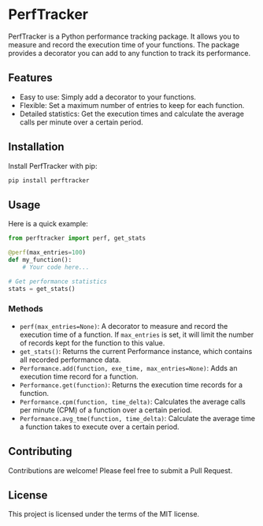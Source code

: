 # PerfTracker

PerfTracker is a Python performance tracking package. It allows you to measure and record the execution time of your functions. The package provides a decorator you can add to any function to track its performance.

## Features

- Easy to use: Simply add a decorator to your functions.
- Flexible: Set a maximum number of entries to keep for each function.
- Detailed statistics: Get the execution times and calculate the average calls per minute over a certain period.

## Installation

Install PerfTracker with pip:

```bash
pip install perftracker
```

## Usage

Here is a quick example:

```python
from perftracker import perf, get_stats

@perf(max_entries=100)
def my_function():
    # Your code here...

# Get performance statistics
stats = get_stats()
```

### Methods

- `perf(max_entries=None)`: A decorator to measure and record the execution time of a function. If `max_entries` is set, it will limit the number of records kept for the function to this value.
- `get_stats()`: Returns the current Performance instance, which contains all recorded performance data.
- `Performance.add(function, exe_time, max_entries=None)`: Adds an execution time record for a function.
- `Performance.get(function)`: Returns the execution time records for a function.
- `Performance.cpm(function, time_delta)`: Calculates the average calls per minute (CPM) of a function over a certain period.
- `Performance.avg_tme(function, time_delta)`: Calculate the average time a function takes to execute over a certain period.

## Contributing

Contributions are welcome! Please feel free to submit a Pull Request.

## License

This project is licensed under the terms of the MIT license.
